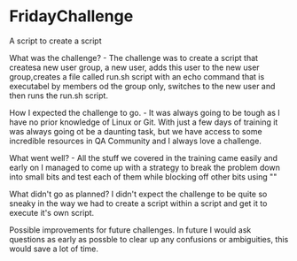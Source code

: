 # FridayChallenge
A script to create a script

What was the challenge? - The challenge was to create a script that createsa new user group, a new user, adds this user to the new user group,creates a file called run.sh script with an echo command that is executabel by members od the group only, switches to the new user and then runs the run.sh script.

How I expected the challenge to go. - It was always going to be tough as I have no prior knowledge of Linux or Git. With just a few days of training it was always going ot be a daunting task, but we have access to some incredible resources in QA Community  and I always love a challenge.

What went well? - All the stuff we covered in the training came easily and early on I managed to come up with a strategy to break the problem down into small bits and test each of them while blocking off other bits using ""

What didn't go as planned? I didn't expect the challenge to be quite so sneaky in the way we had to create a script within a script and get it to execute it's own script. 

Possible improvements for future challenges. In future I would ask questions as early as possble to clear up any confusions or ambiguities, this would save a lot of time.
